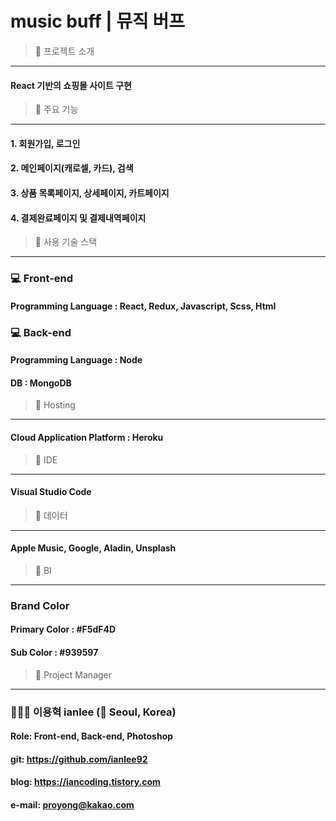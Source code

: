 # music buff | 뮤직 버프
   

> 🎵 프로젝트 소개
------------
#### React 기반의 쇼핑몰 사이트 구현
   

> 🎵 주요 기능
------------
#### 1. 회원가입, 로그인
#### 2. 메인페이지(캐로셀, 카드), 검색
#### 3. 상품 목록페이지, 상세페이지, 카트페이지
#### 4. 결제완료페이지 및 결제내역페이지
   

> 🎵 사용 기술 스택
------------
### 💻 Front-end
#### Programming Language : React, Redux, Javascript, Scss, Html
### 💻 Back-end
#### Programming Language : Node
#### DB : MongoDB
   

> 🎵 Hosting
------------
#### Cloud Application Platform : Heroku
   

> 🎵 IDE
------------
#### Visual Studio Code
   

> 🎵 데이터
------------
#### Apple Music, Google, Aladin, Unsplash
   

> 🎵 BI
------------
### Brand Color
#### Primary Color : #F5dF4D
#### Sub Color : #939597
   

> 🎵 Project Manager
------------
### 🧑🏻‍💻 이용혁 ianlee (📍 Seoul, Korea)
#### Role: Front-end, Back-end, Photoshop
#### git: https://github.com/ianlee92
#### blog: https://iancoding.tistory.com
#### e-mail: proyong@kakao.com